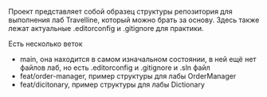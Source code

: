 Проект представляет собой образец структуры репозитория для выполнения лаб Travelline, который можно брать за основу.
Здесь также лежат актуальные .editorconfig и .gitignore для практики.

Есть несколько веток 
- main, она находится в самом изначальном состоянии, в ней ещё нет файлов лаб, но есть .editorconfig и .gitignore и .sln файл
- feat/order-manager, пример структуры для лабы OrderManager
- feat/dicitonary, пример структуры для лабы Dictionary